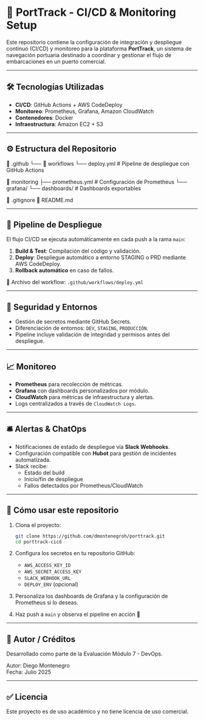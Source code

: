 # 🚢 PortTrack - CI/CD & Monitoring Setup

Este repositorio contiene la configuración de integración y despliegue continuo (CI/CD) y monitoreo para la plataforma **PortTrack**, un sistema de navegación portuaria destinado a coordinar y gestionar el flujo de embarcaciones en un puerto comercial.

---

## 🛠️ Tecnologías Utilizadas

- **CI/CD**: GitHub Actions + AWS CodeDeploy
- **Monitoreo**: Prometheus, Grafana, Amazon CloudWatch
- **Contenedores**: Docker
- **Infraestructura**: Amazon EC2 + S3

---

## ⚙️ Estructura del Repositorio

📁 .github
 └── 📁 workflows
      └── deploy.yml         # Pipeline de despliegue con GitHub Actions

📁 monitoring
 ├── prometheus.yml         # Configuración de Prometheus
 └── grafana/
     └── dashboards/        # Dashboards exportables

📄 .gitignore
📄 README.md

---

## 🚀 Pipeline de Despliegue

El flujo CI/CD se ejecuta automáticamente en cada push a la rama `main`:

1. **Build & Test**: Compilación del código y validación.
2. **Deploy**: Despliegue automático a entorno STAGING o PRD mediante AWS CodeDeploy.
3. **Rollback automático** en caso de fallos.

📍 Archivo del workflow: `.github/workflows/deploy.yml`

---

## 🔐 Seguridad y Entornos

- Gestión de secretos mediante GitHub Secrets.
- Diferenciación de entornos: `DEV`, `STAGING`, `PRODUCCIÓN`.
- Pipeline incluye validación de integridad y permisos antes del despliegue.

---

## 📈 Monitoreo

- **Prometheus** para recolección de métricas.
- **Grafana** con dashboards personalizados por módulo.
- **CloudWatch** para métricas de infraestructura y alertas.
- Logs centralizados a través de `CloudWatch Logs`.

---

## 🛎️ Alertas & ChatOps

- Notificaciones de estado de despliegue vía **Slack Webhooks**.
- Configuración compatible con **Hubot** para gestión de incidentes automatizada.
- Slack recibe:
  - Estado del build
  - Inicio/fin de despliegue
  - Fallos detectados por Prometheus/CloudWatch

---

## 📌 Cómo usar este repositorio

1. Clona el proyecto:
   ```bash
   git clone https://github.com/dmontenegroh/porttrack.git
   cd porttrack-cicd
   ```

2. Configura los secretos en tu repositorio GitHub:
   - `AWS_ACCESS_KEY_ID`
   - `AWS_SECRET_ACCESS_KEY`
   - `SLACK_WEBHOOK_URL`
   - `DEPLOY_ENV` (opcional)

3. Personaliza los dashboards de Grafana y la configuración de Prometheus si lo deseas.

4. Haz push a `main` y observa el pipeline en acción 🎉

---

## 🧪 Autor / Créditos

Desarrollado como parte de la Evaluación Módulo 7 - DevOps.

Autor: Diego Montenegro  
Fecha: Julio 2025

---

## ✅ Licencia

Este proyecto es de uso académico y no tiene licencia de uso comercial.
